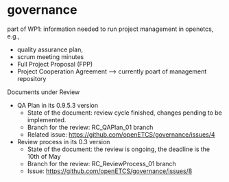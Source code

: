 governance
==========

part of WP1: information needed to run project management in openetcs, e.g., 
* quality assurance plan, 
* scrum meeting minutes
* Full Project Proposal (FPP)
* Project Cooperation Agreement --> currently poart of management repository

Documents under Review
* QA Plan in its 0.9.5.3 version
	- State of the document: review cycle finished, changes pending to be implemented.
	- Branch for the review: RC_QAPlan_01 branch
	- Related issue: https://github.com/openETCS/governance/issues/4
* Review process in its 0.3 version
	- State of the document: the review is ongoing, the deadline is the 10th of May
	- Branch for the review: RC_ReviewProcess_01 branch
	- Issue: https://github.com/openETCS/governance/issues/8
	
 
